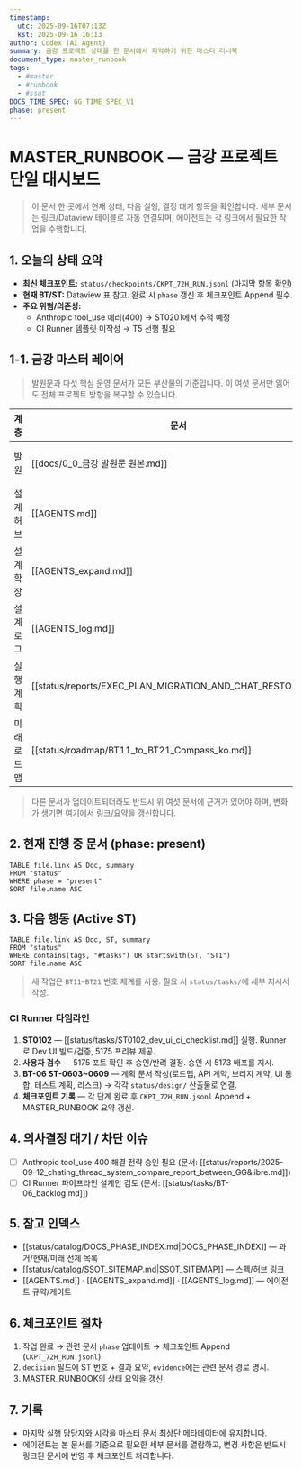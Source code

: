 ```yaml
---
timestamp:
  utc: 2025-09-16T07:13Z
  kst: 2025-09-16 16:13
author: Codex (AI Agent)
summary: 금강 프로젝트 상태를 한 문서에서 파악하기 위한 마스터 러너북
document_type: master_runbook
tags:
  - #master
  - #runbook
  - #ssot
DOCS_TIME_SPEC: GG_TIME_SPEC_V1
phase: present
---
```


# MASTER_RUNBOOK — 금강 프로젝트 단일 대시보드

> 이 문서 한 곳에서 현재 상태, 다음 실행, 결정 대기 항목을 확인합니다. 세부 문서는 링크/Dataview 테이블로 자동 연결되며, 에이전트는 각 링크에서 필요한 작업을 수행합니다.

## 1. 오늘의 상태 요약
- **최신 체크포인트:** `status/checkpoints/CKPT_72H_RUN.jsonl` (마지막 항목 확인)
- **현재 BT/ST:** Dataview 표 참고. 완료 시 `phase` 갱신 후 체크포인트 Append 필수.
- **주요 위험/의존성:**
  - Anthropic tool_use 에러(400) → ST0201에서 추적 예정
  - CI Runner 템플릿 미작성 → T5 선행 필요

## 1-1. 금강 마스터 레이어
> 발원문과 다섯 핵심 운영 문서가 모든 부산물의 기준입니다. 이 여섯 문서만 읽어도 전체 프로젝트 방향을 복구할 수 있습니다.

| 계층 | 문서 | 역할 |
| --- | --- | --- |
| 발원 | [[docs/0_0_금강 발원문 원본.md]] | 금강 프로젝트 설립 선언문, 에이전트의 목적과 윤리, "금강"의 본질 규정 |
| 설계 허브 | [[AGENTS.md]] | 상호작용 규칙, PLAN→PATCH→PROVE 루프, Obsidian 가드 |
| 설계 확장 | [[AGENTS_expand.md]] | 프로젝트 설계서 → 작업 계획서 → 작업 지시서 구조 및 번호 체계 |
| 설계 로그 | [[AGENTS_log.md]] | 문서 관리 게이트, Dataview 규칙, 메타데이터 가이드 |
| 실행 계획 | [[status/reports/EXEC_PLAN_MIGRATION_AND_CHAT_RESTORE.md]] | Dev UI 복구/채팅 로직 실행 로드맵 |
| 미래 로드맵 | [[status/roadmap/BT11_to_BT21_Compass_ko.md]] | BT11~BT21 중장기 계획, 다음 단계의 나침반 |

> 다른 문서가 업데이트되더라도 반드시 위 여섯 문서에 근거가 있어야 하며, 변화가 생기면 여기에서 링크/요약을 갱신합니다.

## 2. 현재 진행 중 문서 (phase: present)
```dataview
TABLE file.link AS Doc, summary
FROM "status"
WHERE phase = "present"
SORT file.name ASC
```

## 3. 다음 행동 (Active ST)
```dataview
TABLE file.link AS Doc, ST, summary
FROM "status"
WHERE contains(tags, "#tasks") OR startswith(ST, "ST1")
SORT file.name ASC
```
> 새 작업은 `BT11~BT21` 번호 체계를 사용. 필요 시 `status/tasks/`에 세부 지시서 작성.

### CI Runner 타임라인
1. **ST0102** — [[status/tasks/ST0102_dev_ui_ci_checklist.md]] 실행. Runner로 Dev UI 빌드/검증, 5175 프리뷰 제공.
2. **사용자 검수** — 5175 포트 확인 후 승인/반려 결정. 승인 시 5173 배포를 지시.
3. **BT-06 ST-0603~0609** — 계획 문서 작성(로드맵, API 계약, 브리지 계약, UI 통합, 테스트 계획, 리스크) → 각각 `status/design/` 산출물로 연결.
4. **체크포인트 기록** — 각 단계 완료 후 `CKPT_72H_RUN.jsonl` Append + MASTER_RUNBOOK 요약 갱신.

## 4. 의사결정 대기 / 차단 이슈
- [ ] Anthropic tool_use 400 해결 전략 승인 필요 (문서: [[status/reports/2025-09-12_chating_thread_system_compare_report_between_GG&libre.md]])
- [ ] CI Runner 파이프라인 설계안 검토 (문서: [[status/tasks/BT-06_backlog.md]])

## 5. 참고 인덱스
- [[status/catalog/DOCS_PHASE_INDEX.md|DOCS_PHASE_INDEX]] — 과거/현재/미래 전체 목록
- [[status/catalog/SSOT_SITEMAP.md|SSOT_SITEMAP]] — 스펙/허브 링크
- [[AGENTS.md]] · [[AGENTS_expand.md]] · [[AGENTS_log.md]] — 에이전트 규약/게이트

## 6. 체크포인트 절차
1. 작업 완료 → 관련 문서 `phase` 업데이트 → 체크포인트 Append (`CKPT_72H_RUN.jsonl`).
2. `decision` 필드에 ST 번호 + 결과 요약, `evidence`에는 관련 문서 경로 명시.
3. MASTER_RUNBOOK의 상태 요약을 갱신.

## 7. 기록
- 마지막 실행 담당자와 시각을 마스터 문서 최상단 메타데이터에 유지합니다.
- 에이전트는 본 문서를 기준으로 필요한 세부 문서를 열람하고, 변경 사항은 반드시 링크된 문서에 반영 후 체크포인트 처리합니다.
